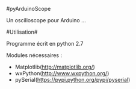 #pyArduinoScope

Un oscilloscope pour Arduino ...

#Utilisation#

Programme écrit en python 2.7

Modules nécessaires :

 * Matplotlib(http://matplotlib.org/)
 * wxPython(http://www.wxpython.org/)
 * pySerial(https://pypi.python.org/pypi/pyserial)

